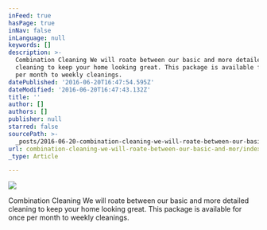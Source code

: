 ```yaml
---
inFeed: true
hasPage: true
inNav: false
inLanguage: null
keywords: []
description: >-
  Combination Cleaning We will roate between our basic and more detailed
  cleaning to keep your home looking great. This package is available for once
  per month to weekly cleanings.
datePublished: '2016-06-20T16:47:54.595Z'
dateModified: '2016-06-20T16:47:43.132Z'
title: ''
author: []
authors: []
publisher: null
starred: false
sourcePath: >-
  _posts/2016-06-20-combination-cleaning-we-will-roate-between-our-basic-and-mor.md
url: combination-cleaning-we-will-roate-between-our-basic-and-mor/index.html
_type: Article

---
```

![](https://the-grid-user-content.s3-us-west-2.amazonaws.com/c7b20d94-a93b-43f3-a0be-01bda2de482a.jpg)

Combination Cleaning We will roate between our basic and more detailed cleaning to keep your home looking great. This package is available for once per month to weekly cleanings.